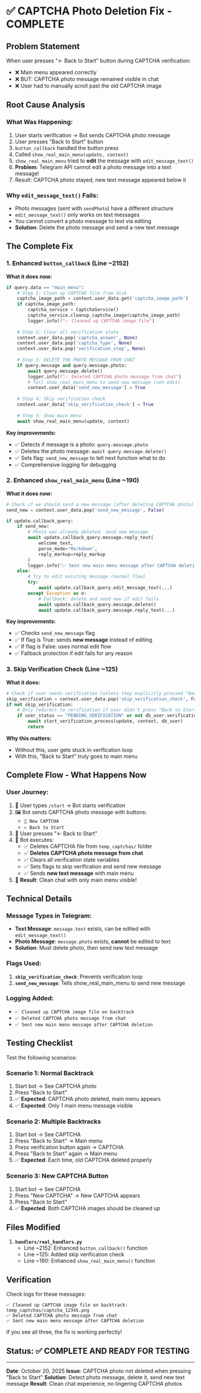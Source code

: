 # ✅ CAPTCHA Photo Deletion Fix - COMPLETE

## Problem Statement
When user presses "← Back to Start" button during CAPTCHA verification:
- ❌ Main menu appeared correctly
- ❌ BUT: CAPTCHA photo message remained visible in chat
- ❌ User had to manually scroll past the old CAPTCHA image

## Root Cause Analysis

### What Was Happening:
1. User starts verification → Bot sends CAPTCHA photo message
2. User presses "Back to Start" button
3. `button_callback` handled the button press
4. Called `show_real_main_menu(update, context)`
5. `show_real_main_menu` tried to **edit** the message with `edit_message_text()`
6. **Problem**: Telegram API cannot edit a photo message into a text message!
7. Result: CAPTCHA photo stayed, new text message appeared below it

### Why `edit_message_text()` Fails:
- Photo messages (sent with `sendPhoto`) have a different structure
- `edit_message_text()` only works on text messages
- You cannot convert a photo message to text via editing
- **Solution**: Delete the photo message and send a new text message

## The Complete Fix

### 1. Enhanced `button_callback` (Line ~2152)

**What it does now:**
```python
if query.data == "main_menu":
    # Step 1: Clean up CAPTCHA file from disk
    captcha_image_path = context.user_data.get('captcha_image_path')
    if captcha_image_path:
        captcha_service = CaptchaService()
        captcha_service.cleanup_captcha_image(captcha_image_path)
        logger.info(f"✅ Cleaned up CAPTCHA image file")
    
    # Step 2: Clear all verification state
    context.user_data.pop('captcha_answer', None)
    context.user_data.pop('captcha_type', None)
    context.user_data.pop('verification_step', None)
    
    # Step 3: DELETE THE PHOTO MESSAGE FROM CHAT
    if query.message and query.message.photo:
        await query.message.delete()
        logger.info(f"✅ Deleted CAPTCHA photo message from chat")
        # Tell show_real_main_menu to send new message (not edit)
        context.user_data['send_new_message'] = True
    
    # Step 4: Skip verification check
    context.user_data['skip_verification_check'] = True
    
    # Step 5: Show main menu
    await show_real_main_menu(update, context)
```

**Key improvements:**
- ✅ Detects if message is a photo: `query.message.photo`
- ✅ Deletes the photo message: `await query.message.delete()`
- ✅ Sets flag: `send_new_message` to tell next function what to do
- ✅ Comprehensive logging for debugging

### 2. Enhanced `show_real_main_menu` (Line ~190)

**What it does now:**
```python
# Check if we should send a new message (after deleting CAPTCHA photo)
send_new = context.user_data.pop('send_new_message', False)

if update.callback_query:
    if send_new:
        # Photo was already deleted, send new message
        await update.callback_query.message.reply_text(
            welcome_text, 
            parse_mode='Markdown', 
            reply_markup=reply_markup
        )
        logger.info("✅ Sent new main menu message after CAPTCHA deletion")
    else:
        # Try to edit existing message (normal flow)
        try:
            await update.callback_query.edit_message_text(...)
        except Exception as e:
            # Fallback: delete and send new if edit fails
            await update.callback_query.message.delete()
            await update.callback_query.message.reply_text(...)
```

**Key improvements:**
- ✅ Checks `send_new_message` flag
- ✅ If flag is True: sends **new message** instead of editing
- ✅ If flag is False: uses normal edit flow
- ✅ Fallback protection if edit fails for any reason

### 3. Skip Verification Check (Line ~125)

**What it does:**
```python
# Check if user needs verification (unless they explicitly pressed "Back to Start")
skip_verification = context.user_data.pop('skip_verification_check', False)
if not skip_verification:
    # Only redirect to verification if user didn't press "Back to Start"
    if user_status == "PENDING_VERIFICATION" or not db_user.verification_completed:
        await start_verification_process(update, context, db_user)
        return
```

**Why this matters:**
- Without this, user gets stuck in verification loop
- With this, "Back to Start" truly goes to main menu

## Complete Flow - What Happens Now

### User Journey:
1. 👤 User types `/start` → Bot starts verification
2. 🖼️ Bot sends CAPTCHA photo message with buttons:
   - `🔄 New CAPTCHA`
   - `← Back to Start`
3. 👤 User presses "← Back to Start"
4. 🤖 Bot executes:
   - ✅ Deletes CAPTCHA file from `temp_captchas/` folder
   - ✅ **Deletes CAPTCHA photo message from chat**
   - ✅ Clears all verification state variables
   - ✅ Sets flags to skip verification and send new message
   - ✅ Sends **new text message** with main menu
5. 🎉 **Result**: Clean chat with only main menu visible!

## Technical Details

### Message Types in Telegram:
- **Text Message**: `message.text` exists, can be edited with `edit_message_text()`
- **Photo Message**: `message.photo` exists, **cannot** be edited to text
- **Solution**: Must delete photo, then send new text message

### Flags Used:
1. **`skip_verification_check`**: Prevents verification loop
2. **`send_new_message`**: Tells show_real_main_menu to send new message

### Logging Added:
- `✅ Cleaned up CAPTCHA image file on backtrack`
- `✅ Deleted CAPTCHA photo message from chat`
- `✅ Sent new main menu message after CAPTCHA deletion`

## Testing Checklist

Test the following scenarios:

### Scenario 1: Normal Backtrack
1. Start bot → See CAPTCHA photo
2. Press "Back to Start"
3. ✅ **Expected**: CAPTCHA photo deleted, main menu appears
4. ✅ **Expected**: Only 1 main menu message visible

### Scenario 2: Multiple Backtracks
1. Start bot → See CAPTCHA
2. Press "Back to Start" → Main menu
3. Press verification button again → CAPTCHA
4. Press "Back to Start" again → Main menu
5. ✅ **Expected**: Each time, old CAPTCHA deleted properly

### Scenario 3: New CAPTCHA Button
1. Start bot → See CAPTCHA
2. Press "New CAPTCHA" → New CAPTCHA appears
3. Press "Back to Start"
4. ✅ **Expected**: Both CAPTCHA images should be cleaned up

## Files Modified

1. **`handlers/real_handlers.py`**
   - Line ~2152: Enhanced `button_callback()` function
   - Line ~125: Added skip verification check
   - Line ~190: Enhanced `show_real_main_menu()` function

## Verification

Check logs for these messages:
```
✅ Cleaned up CAPTCHA image file on backtrack: temp_captchas/captcha_12345.png
✅ Deleted CAPTCHA photo message from chat
✅ Sent new main menu message after CAPTCHA deletion
```

If you see all three, the fix is working perfectly!

## Status: ✅ COMPLETE AND READY FOR TESTING

---
**Date**: October 20, 2025
**Issue**: CAPTCHA photo not deleted when pressing "Back to Start"
**Solution**: Detect photo message, delete it, send new text message
**Result**: Clean chat experience, no lingering CAPTCHA photos
